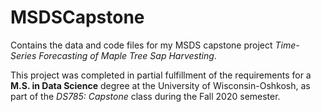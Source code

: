 # MSDSCapstone
Contains the data and code files for my MSDS capstone project *Time-Series Forecasting of Maple Tree Sap Harvesting*.

This project was completed in partial fulfillment of the requirements for a **M.S. in Data Science** degree at the University of Wisconsin-Oshkosh, as part of the *DS785: Capstone* class during the Fall 2020 semester.
